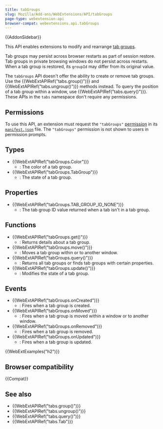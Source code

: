 ```yaml
---
title: tabGroups
slug: Mozilla/Add-ons/WebExtensions/API/tabGroups
page-type: webextension-api
browser-compat: webextensions.api.tabGroups
---
```


{{AddonSidebar}}

This API enables extensions to modify and rearrange [tab groups](https://support.mozilla.org/en-US/kb/tab-groups).

Tab groups may persist across browser restarts as part of session restore. Tab groups in private browsing windows do not persist across restarts. When a tab group is restored, its `groupId` may differ from its original value.

The `tabGroups` API doesn't offer the ability to create or remove tab groups. Use the {{WebExtAPIRef("tabs.group()")}} and {{WebExtAPIRef("tabs.ungroup()")}} methods instead. To query the position of a tab group within a window, use {{WebExtAPIRef("tabs.query()")}}. These APIs in the `tabs` namespace don't require any permissions.

## Permissions

To use this API, an extension must request the `"tabGroups"` [permission](/en-US/docs/Mozilla/Add-ons/WebExtensions/manifest.json/permissions) in its [`manifest.json`](/en-US/docs/Mozilla/Add-ons/WebExtensions/manifest.json) file. The `"tabGroups"` permission is not shown to users in permission prompts.

## Types

- {{WebExtAPIRef("tabGroups.Color")}}
  - : The color of a tab group.
- {{WebExtAPIRef("tabGroups.TabGroup")}}
  - : The state of a tab group.

## Properties

- {{WebExtAPIRef("tabGroups.TAB_GROUP_ID_NONE")}}
  - : The tab group ID value returned when a tab isn't in a tab group.

## Functions

- {{WebExtAPIRef("tabGroups.get()")}}
  - : Returns details about a tab group.
- {{WebExtAPIRef("tabGroups.move()")}}
  - : Moves a tab group within or to another window.
- {{WebExtAPIRef("tabGroups.query()")}}
  - : Returns all tab groups or finds tab groups with certain properties.
- {{WebExtAPIRef("tabGroups.update()")}}
  - : Modifies the state of a tab group.

## Events

- {{WebExtAPIRef("tabGroups.onCreated")}}
  - : Fires when a tab group is created.
- {{WebExtAPIRef("tabGroups.onMoved")}}
  - : Fires when a tab group is moved within a window or to another window.
- {{WebExtAPIRef("tabGroups.onRemoved")}}
  - : Fires when a tab group is removed.
- {{WebExtAPIRef("tabGroups.onUpdated")}}
  - : Fires when a tab group is updated.

{{WebExtExamples("h2")}}

## Browser compatibility

{{Compat}}

## See also

- {{WebExtAPIRef("tabs.group()")}}
- {{WebExtAPIRef("tabs.ungroup()")}}
- {{WebExtAPIRef("tabs.query()")}}
- {{WebExtAPIRef("tabs.Tab")}}
